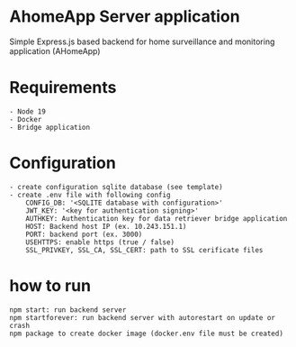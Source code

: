 # AhomeApp Server application
Simple Express.js based backend for  home surveillance and monitoring application (AHomeApp)

# Requirements
    - Node 19
    - Docker
    - Bridge application


# Configuration
    - create configuration sqlite database (see template)
    - create .env file with following config
        CONFIG_DB: '<SQLITE database with configuration>'
        JWT_KEY: '<key for authentication signing>'
        AUTHKEY: Authentication key for data retriever bridge application
        HOST: Backend host IP (ex. 10.243.151.1)
        PORT: backend port (ex. 3000)
        USEHTTPS: enable https (true / false)
        SSL_PRIVKEY, SSL_CA, SSL_CERT: path to SSL cerificate files


# how to run
    npm start: run backend server
    npm startforever: run backend server with autorestart on update or crash 
    npm package to create docker image (docker.env file must be created)
    